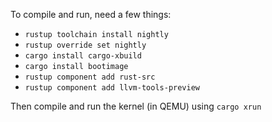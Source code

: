 To compile and run, need a few things:

- `rustup toolchain install nightly`
- `rustup override set nightly`
- `cargo install cargo-xbuild`
- `cargo install bootimage`
- `rustup component add rust-src`
- `rustup component add llvm-tools-preview`

Then compile and run the kernel (in QEMU) using `cargo xrun`

